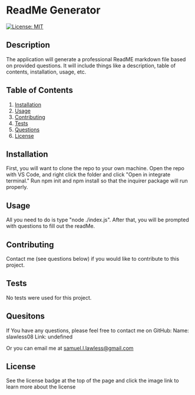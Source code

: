# ReadMe Generator  
  
  [![License: MIT](https://img.shields.io/badge/License-MIT-yellow.svg)](https://opensource.org/licenses/MIT)

  ## Description
  The application will generate a professional ReadME markdown file based on provided questions. It will include things like a description, table of contents, installation, usage, etc.

  ## Table of Contents
  1. [Installation](#installation)
  2. [Usage](#usage)
  3. [Contributing](#contributing)
  4. [Tests](#tests)
  5. [Questions](#questions)
  6. [License](#license)

  ## Installation 
  First, you will want to clone the repo to your own machine. Open the repo with VS Code, and right click the folder and click "Open in integrate terminal." Run npm init and npm install so that the inquirer package will run properly. 

  ## Usage
  All you need to do is type "node ./index.js". After that, you will be prompted with questions to fill out the readMe.

  ## Contributing
  Contact me (see questions below) if you would like to contribute to this project.

  ## Tests 
  No tests were used for this project.

  ## Quesitons 
  If You have any questions, please feel free to contact me on GitHub:
  Name: slawless08
  Link: undefined

  Or you can email me at samuel.l.lawless@gmail.com

## License 

See the license badge at the top of the page and click the image link to learn more about the license
